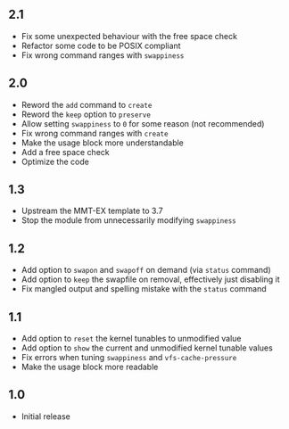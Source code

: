 ## 2.1
- Fix some unexpected behaviour with the free space check
- Refactor some code to be POSIX compliant
- Fix wrong command ranges with `swappiness`

## 2.0
- Reword the `add` command to `create`
- Reword the `keep` option to `preserve`
- Allow setting `swappiness` to `0` for some reason (not recommended)
- Fix wrong command ranges with `create`
- Make the usage block more understandable
- Add a free space check
- Optimize the code

## 1.3
- Upstream the MMT-EX template to 3.7
- Stop the module from unnecessarily modifying `swappiness`

## 1.2
- Add option to `swapon` and `swapoff` on demand (via `status` command)
- Add option to `keep` the swapfile on removal, effectively just disabling it
- Fix mangled output and spelling mistake with the `status` command

## 1.1
- Add option to `reset` the kernel tunables to unmodified value
- Add option to `show` the current and unmodified kernel tunable values
- Fix errors when tuning `swappiness` and `vfs-cache-pressure`
- Make the usage block more readable

## 1.0
- Initial release